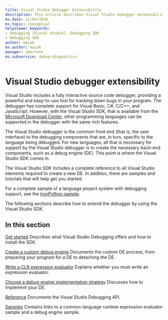 ```yaml
---
title: Visual Studio Debugger Extensibility
description: This article describes Visual Studio debugger extensibility and provides links to articles about Visual Studio debugging.
ms.date: 11/04/2016
ms.topic: conceptual
helpviewer_keywords:
- debugging [Visual Studio], Debugging SDK
- Debugging SDK
author: maiak
ms.author: maiak
manager: jmartens
ms.subservice: debug-diagnostics
---
```

# Visual Studio debugger extensibility

Visual Studio includes a fully interactive source code debugger, providing a powerful and easy-to-use tool for tracking down bugs in your program. The debugger has complete support for Visual Basic, C#, C/C++, and JavaScript. However, with the Visual Studio SDK, that is available from the [Microsoft Download Center](https://dotnet.microsoft.com/download/visual-studio-sdks), other programming languages can be supported in the debugger with the same rich features.

 The Visual Studio debugger is the common front end (that is, the user interface) to the debugging components that are, in turn, specific to the language being debugged. For new languages, all that is necessary for support by the Visual Studio debugger is to create the necessary back-end components, such as a debug engine (DE). This point is where the Visual Studio SDK comes in.

 The Visual Studio SDK includes a complete reference to all Visual Studio elements required to create a new DE. In addition, there are samples and tutorials that will help get you started.

 For a complete sample of a language project system with debugging support, see the [IronPython sample](https://www.microsoft.com/download/details.aspx?id=55984).

 The following sections describe how to extend the debugger by using the Visual Studio SDK.

## In this section
 [Get started](../../extensibility/debugger/getting-started-with-debugger-extensibility.md)
 Describes what Visual Studio Debugging offers and how to install the SDK.

 [Create a custom debug engine](../../extensibility/debugger/creating-a-custom-debug-engine.md)
 Documents the custom DE process, from preparing your program for a DE to detaching the DE.

 [Write a CLR expression evaluator](../../extensibility/debugger/writing-a-common-language-runtime-expression-evaluator.md)
 Explains whether you must write an expression evaluator.

 [Choose a debug engine implementation strategy](../../extensibility/debugger/choosing-a-debug-engine-implementation-strategy.md)
 Discusses how to implement your DE.

 [Reference](../../extensibility/debugger/reference/reference-visual-studio-debugging-apis.md)
 Documents the Visual Studio Debugging API.

 [Samples](../../extensibility/debugger/visual-studio-debugging-samples.md)
 Contains links to a common language runtime expression evaluator sample and a debug engine sample.
